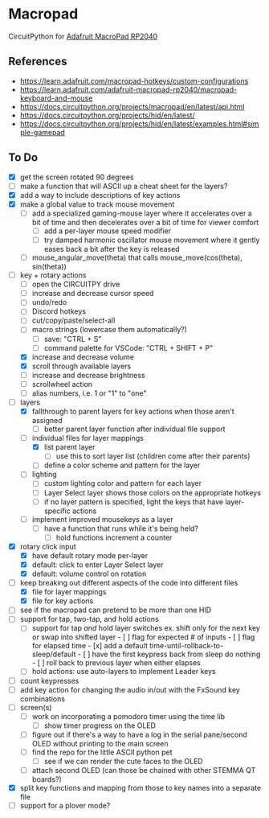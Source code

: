 # Macropad
CircuitPython for [Adafruit MacroPad RP2040](https://www.adafruit.com/product/5128)

## References
- https://learn.adafruit.com/macropad-hotkeys/custom-configurations
- https://learn.adafruit.com/adafruit-macropad-rp2040/macropad-keyboard-and-mouse
- https://docs.circuitpython.org/projects/macropad/en/latest/api.html
- https://docs.circuitpython.org/projects/hid/en/latest/
- https://docs.circuitpython.org/projects/hid/en/latest/examples.html#simple-gamepad

## To Do
- [x] get the screen rotated 90 degrees
- [ ] make a function that will ASCII up a cheat sheet for the layers?
- [x] add a way to include descriptions of key actions
- [x] make a global value to track mouse movement
    - [ ] add a specialized gaming-mouse layer where it accelerates over a bit of time and then decelerates over a bit of time for viewer comfort
        - [ ] add a per-layer mouse speed modifier
        - [ ] try damped harmonic oscillator mouse movement where it gently eases back a bit after the key is released
    - [ ] mouse_angular_move(theta) that calls mouse_move(cos(theta), sin(theta))
- [ ] key + rotary actions
    - [ ] open the CIRCUITPY drive
    - [ ] increase and decrease cursor speed
    - [ ] undo/redo
    - [ ] Discord hotkeys
    - [ ] cut/copy/paste/select-all
    - [ ] macro strings (lowercase them automatically?)
        - [ ] save: "CTRL + S"
        - [ ] command palette for VSCode: "CTRL + SHIFT + P"
    - [x] increase and decrease volume
    - [x] scroll through available layers
    - [ ] increase and decrease brightness
    - [ ] scrollwheel action
    - [ ] alias numbers, i.e.  1 or "1" to "one"
- [ ] layers
    - [x] fallthrough to parent layers for key actions when those aren't assigned
        - [ ] better parent layer function after individual file support
    - [ ] individual files for layer mappings
        - [x] list parent layer
            - [ ] use this to sort layer list (children come after their parents)
        - [ ] define a color scheme and pattern for the layer
    - [ ] lighting
        - [ ] custom lighting color and pattern for each layer
        - [ ] Layer Select layer shows those colors on the appropriate hotkeys
        - [ ] if no layer pattern is specified, light the keys that have layer-specific actions
    - [ ] implement improved mousekeys as a layer
        - [ ] have a function that runs while it's being held?
            - [ ] hold functions increment a counter
- [x] rotary click input
    - [x] have default rotary mode per-layer
    - [x] default: click to enter Layer Select layer
    - [x] default: volume control on rotation
- [ ] keep breaking out different aspects of the code into different files
    - [x] file for layer mappings
    - [x] file for key actions
- [ ] see if the macropad can pretend to be more than one HID
- [ ] support for tap, two-tap, and hold actions
    - [ ] support for tap *and* hold layer switches
          ex. shift only for the next key or swap into shifted layer
          - [ ] flag for expected # of inputs
          - [ ] flag for elapsed time
          - [x] add a default time-until-rollback-to-sleep/default
              - [ ] have the first keypress back from sleep do nothing
          - [ ] roll back to previous layer when either elapses
    - [ ] hold actions: use auto-layers to implement Leader keys

- [ ] count keypresses
- [ ] add key action for changing the audio in/out
    with the FxSound key combinations
- [ ] screen(s)
    - [ ] work on incorporating a pomodoro timer using the time lib
        - [ ] show timer progress on the OLED
    - [ ] figure out if there's a way to have a log in the serial pane/second OLED without printing to the main screen
    - [ ] find the repo for the little ASCII python pet
        - [ ] see if we can render the cute faces to the OLED
    - [ ] attach second OLED (can those be chained with other STEMMA QT boards?)
- [x] split key functions and mapping from those to key names into a separate file
- [ ] support for a plover mode?
